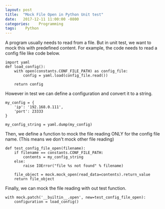 ```yaml
---
layout: post
title:  "Mock File Open in Python Unit test"
date:   2017-12-11 11:00:00 -0800
categories:    Programming
tags:    Python
---
```


A program usually needs to read from a file. But in unit test, we want to mock this with predefined content. For example, the code needs to
read a config file like code below. 

```
import yaml
def load_config():
    with open(constants.CONF_FILE_PATH) as config_file:
        config = yaml.load(config_file.read())

    return config
```

However in test we can define a configuration and convert it to a string. 

```
my_config = {
    'ip': '192.168.0.111',
    'port': 23333
}

my_config_string = yaml.dump(my_config)
```

Then, we define a function to mock the file reading ONLY for the config file name. (This means we don't mock other file reading)

```
def test_config_file_open(filename):
    if filename == constants.CONF_FILE_PATH:
        contents = my_config_string
    else:
        raise IOError("file %s not found" % filename)

    file_object = mock.mock_open(read_data=contents).return_value
    return file_object
```

Finally, we can mock the file reading with out test function.

```
with mock.patch('__builtin__.open', new=test_config_file_open):
    configuration = load_config()
```
